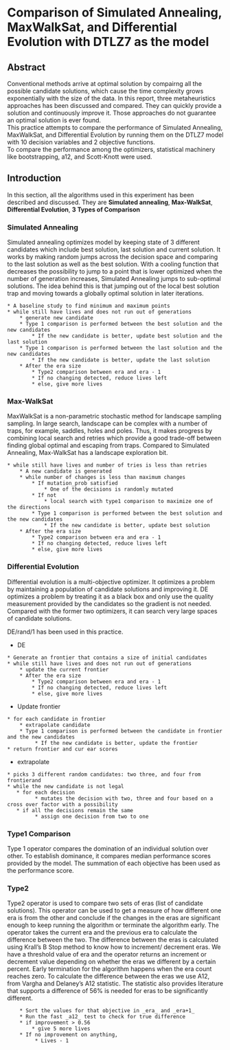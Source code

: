 # Comparison of Simulated Annealing, MaxWalkSat, and Differential Evolution with DTLZ7 as the model

## Abstract
Conventional methods arrive at optimal solution by compairng all the possible candidate solutions, which cause the time complexity grows   exponentially with the size of the data. In this report, three metaheuristics approaches has been discussed and compared. They can quickly provide a solution and continuously improve it. Those approaches do not guarantee an optimal solution is ever found.
<br>This practice attempts to compare the performance of Simulated Annealing, MaxWalkSat, and Differential Evolution by running them on the DTLZ7 model with 10 decision variables and 2 objective functions. 
<br>To compare the performance among the optimizers, statistical machinery like bootstrapping, a12, and Scott-Knott were used. 

## Introduction
In this section, all the algorithms used in this experiment has been described and discussed. They are **Simulated annealing**, **Max-WalkSat**, **Differential Evolution**,  **3 Types of Comparison**

### Simulated Annealing
Simulated annealing optimizes model by keeping state of 3 different candidates which include best solution, last solution and current solution. It works by making random jumps across the decision space and comparing to the last solution as well as the best solution. With a cooling function that decreases the possibility to jump to a point that is lower optimized when the number of generation increases, Simulated Annealing jumps to sub-optimal solutions. The idea behind this is that jumping out of the local best solution trap and moving towards a globally optimal solution in later iterations.

```
* A baseline study to find minimum and maximum points
* while still have lives and does not run out of generations
    * generate new candidate
    * Type 1 comparison is performed between the best solution and the new candidates
        * If the new candidate is better, update best solution and the last solution
    * Type 1 comparison is performed between the last solution and the new candidates
        * If the new candidate is better, update the last solution
    * After the era size
        * Type2 comparison between era and era - 1
        * If no changing detected, reduce lives left
        * else, give more lives
```

### Max-WalkSat
MaxWalkSat is a non-parametric stochastic method for landscape sampling sampling. In large search, landscape can be complex with a number of traps, for example, saddles, holes and poles. Thus, it makes progress by combining local search and retries which provide a good trade-off between finding global optimal and escaping from traps. Compared to Simulated Annealing, Max-WalkSat has a landscape exploration bit. 


```
* while still have lives and number of tries is less than retries
    * A new candidate is generated
    * while number of changes is less than maximum changes
        * If mutation_prob satisfied
            * One of the decisions is randomly mutated
        * If not 
            * local search with type1 comparison to maximize one of the directions
        * Type 1 comparison is performed between the best solution and the new candidates
            * If the new candidate is better, update best solution
    * After the era size
        * Type2 comparison between era and era - 1
        * If no changing detected, reduce lives left
        * else, give more lives
```

### Differential Evolution
Differential evolution is a multi-objective optimizer. It optimizes a problem by maintaining a population of candidate solutions and improving it. DE optimizes a problem by treating it as a black box and only use the quality measurement provided by the candidates so the gradient is not needed. Compared with the former two optimizers, it can search very large spaces of candidate solutions.

DE/rand/1 has been used in this practice.

* DE
```
* Generate an frontier that contains a size of initial candidates
* while still have lives and does not run out of generations
    * update the current frontier
    * After the era size
        * Type2 comparison between era and era - 1
        * If no changing detected, reduce lives left
        * else, give more lives
```

* Update frontier
```
* for each candidate in frontier
    * extrapolate candidate
    * Type 1 comparison is performed between the candidate in frontier and the new candidates
         * If the new candidate is better, update the frontier
* return frontier and cur ear scores
```

* extrapolate
```
* picks 3 different random candidates: two three, and four from frontierand 
* while the new candidate is not legal
   * for each decision
         * mutates the decision with two, three and four based on a cross over factor with a possibility
   * if all the decisions remain the same
         * assign one decision from two to one
```

### Type1 Comparison

Type 1 operator compares the domination of an individual solution over other. To establish dominance, it compares median performance scores provided by the model. The summation of each objective has been used as the performance score. 

### Type2

Type2 operator is used to compare two sets of eras (list of candidate solutions). This operator can be used to get a measure of how different one era is from the other and conclude if the changes in the eras are significant enough to keep running the algorithm or terminate the algorithm early. The operator takes the current era and the previous era to calculate the difference between the two. The difference between the eras is calculated using Krall’s B Stop method to know how to increment/ decrement eras. We have a threshold value of era and the operator returns an increment or decrement value depending on whether the eras we different by a certain percent. Early termination for the algorithm happens when the era count reaches zero. To calculate the difference between the eras we use A12, from Vargha and Delaney’s A12 statistic. The statistic also provides literature that supports a difference of 56% is needed for eras to be significantly different.

```
    * Sort the values for that objective in _era_ and _era+1_
    * Run the fast _a12_ test to check for true difference
    * if improvement > 0.56
        * give 5 more lives
    * If no improvement on anything,
         * Lives - 1
```

